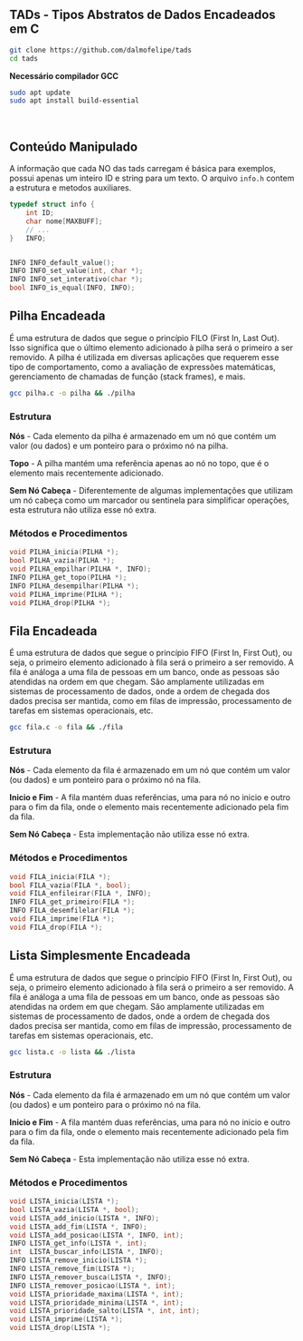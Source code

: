 ## TADs - Tipos Abstratos de Dados Encadeados em C

```sh
git clone https://github.com/dalmofelipe/tads
cd tads
```
__Necessário compilador GCC__

```sh
sudo apt update
sudo apt install build-essential
```
<br>


## Conteúdo Manipulado

A informação que cada NO das tads carregam é básica para exemplos, possui apenas um inteiro ID e string para um texto. O arquivo ```info.h``` contem a estrutura e metodos auxiliares.

```c
typedef struct info {
    int ID;
    char nome[MAXBUFF];
    // ...
}   INFO;


INFO INFO_default_value(); 
INFO INFO_set_value(int, char *);
INFO INFO_set_interativo(char *);
bool INFO_is_equal(INFO, INFO);
```

## Pilha Encadeada

É uma estrutura de dados que segue o princípio FILO (First In, Last Out). Isso significa que o último elemento adicionado à pilha será o primeiro a ser removido. A pilha é utilizada em diversas aplicações que requerem esse tipo de comportamento, como a avaliação de expressões matemáticas, gerenciamento de chamadas de função (stack frames), e mais.


```sh
gcc pilha.c -o pilha && ./pilha
```

### Estrutura

__Nós__ -  Cada elemento da pilha é armazenado em um nó que contém um valor (ou dados) e um ponteiro para o próximo nó na pilha.

__Topo__ -  A pilha mantém uma referência apenas ao nó no topo, que é o elemento mais recentemente adicionado. 

__Sem Nó Cabeça__ -  Diferentemente de algumas implementações que utilizam um nó cabeça como um marcador ou sentinela para simplificar operações, esta estrutura não utiliza esse nó extra. 

### Métodos e Procedimentos

```c
void PILHA_inicia(PILHA *);
bool PILHA_vazia(PILHA *);
void PILHA_empilhar(PILHA *, INFO);
INFO PILHA_get_topo(PILHA *);
INFO PILHA_desempilhar(PILHA *);
void PILHA_imprime(PILHA *);
void PILHA_drop(PILHA *);
```


## Fila Encadeada

É uma estrutura de dados que segue o princípio FIFO (First In, First Out), ou seja, o primeiro elemento adicionado à fila será o primeiro a ser removido. A fila é análoga a uma fila de pessoas em um banco, onde as pessoas são atendidas na ordem em que chegam. São amplamente utilizadas em sistemas de processamento de dados, onde a ordem de chegada dos dados precisa ser mantida, como em filas de impressão, processamento de tarefas em sistemas operacionais, etc.

```sh
gcc fila.c -o fila && ./fila
```

### Estrutura

__Nós__ - Cada elemento da fila é armazenado em um nó que contém um valor (ou dados) e um ponteiro para o próximo nó na fila.

__Inicio e Fim__ - A fila mantém duas referências, uma para nó no inicio e outro para o fim da fila, onde o elemento mais recentemente adicionado pela fim da fila. 

__Sem Nó Cabeça__ - Esta implementação não utiliza esse nó extra. 

### Métodos e Procedimentos

```c
void FILA_inicia(FILA *);
bool FILA_vazia(FILA *, bool);
void FILA_enfileirar(FILA *, INFO);
INFO FILA_get_primeiro(FILA *);
INFO FILA_desemfilelar(FILA *);
void FILA_imprime(FILA *);
void FILA_drop(FILA *);
```

## Lista Simplesmente Encadeada

É uma estrutura de dados que segue o princípio FIFO (First In, First Out), ou seja, o primeiro elemento adicionado à fila será o primeiro a ser removido. A fila é análoga a uma fila de pessoas em um banco, onde as pessoas são atendidas na ordem em que chegam. São amplamente utilizadas em sistemas de processamento de dados, onde a ordem de chegada dos dados precisa ser mantida, como em filas de impressão, processamento de tarefas em sistemas operacionais, etc.

```sh
gcc lista.c -o lista && ./lista
```

### Estrutura

__Nós__ - Cada elemento da fila é armazenado em um nó que contém um valor (ou dados) e um ponteiro para o próximo nó na fila.

__Inicio e Fim__ - A fila mantém duas referências, uma para nó no inicio e outro para o fim da fila, onde o elemento mais recentemente adicionado pela fim da fila. 

__Sem Nó Cabeça__ - Esta implementação não utiliza esse nó extra. 

### Métodos e Procedimentos

```c
void LISTA_inicia(LISTA *);
bool LISTA_vazia(LISTA *, bool);
void LISTA_add_inicio(LISTA *, INFO);
void LISTA_add_fim(LISTA *, INFO);
void LISTA_add_posicao(LISTA *, INFO, int);
INFO LISTA_get_info(LISTA *, int);
int  LISTA_buscar_info(LISTA *, INFO);
INFO LISTA_remove_inicio(LISTA *);
INFO LISTA_remove_fim(LISTA *);
INFO LISTA_remover_busca(LISTA *, INFO);
INFO LISTA_remover_posicao(LISTA *, int);
void LISTA_prioridade_maxima(LISTA *, int);
void LISTA_prioridade_minima(LISTA *, int);
void LISTA_prioridade_salto(LISTA *, int, int);
void LISTA_imprime(LISTA *);
void LISTA_drop(LISTA *);
```